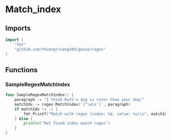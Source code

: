 # Match_index

## Imports

```go
import (
	"fmt"	"github.com/thuongtruong109/gouse/regex")
```
## Functions


### SampleRegexMatchIndex

```go
func SampleRegexMatchIndex() {
	paragraph := "I think Ruth's dog is cuter than your dog!"
	matchIdx := regex.MatchIndex(`[^\w\s']`, paragraph)
	if matchIdx != -1 {
		fmt.Printf("Match with regex (index: %d, value: %s)\n", matchIdx, string(paragraph[matchIdx]))
	} else {
		println("Not found index match regex")
	}
}```
